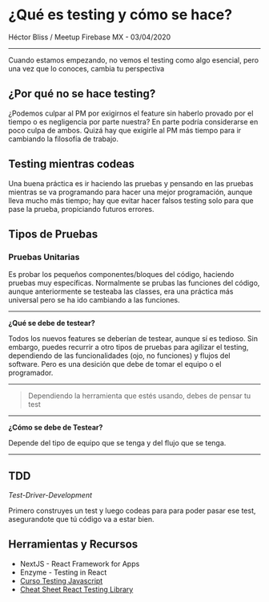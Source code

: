 # ¿Qué es testing y cómo se hace?

Héctor Bliss / Meetup Firebase MX - 03/04/2020

---

Cuando estamos empezando, no vemos el testing como algo esencial, pero una vez que lo conoces, cambia tu perspectiva

## ¿Por qué no se hace testing?

¿Podemos culpar al PM por exigirnos el feature sin haberlo provado por el tiempo o es negligencia por parte nuestra? En parte podría considerarse en poco culpa de ambos. Quizá hay que exigirle al PM más tiempo para ir cambiando la filosofía de trabajo.

## Testing mientras codeas

Una buena práctica es ir haciendo las pruebas y pensando en las pruebas mientras se va programando para hacer una mejor programación, aunque lleva mucho más tiempo; hay que evitar hacer falsos testing solo para que pase la prueba, propiciando futuros errores.

## Tipos de Pruebas

### Pruebas Unitarias

Es probar los pequeños componentes/bloques del código, haciendo pruebas muy específicas. Normalmente se prubas las funciones del código, aunque anteriormente se testeaba las classes, era una práctica más universal pero se ha ido cambiando a las funciones.



---

**¿Qué se debe de testear?**

Todos los nuevos features se deberían de testear, aunque sí es tedioso. Sin embargo, puedes recurrir a otro tipos de pruebas para agilizar el testing, dependiendo de las funcionalidades (ojo, no funciones) y flujos del software. Pero es una desición que debe de tomar el equipo o el programador.

---



> Dependiendo la herramienta que estés usando, debes de pensar tu test



---

**¿Cómo se debe de Testear?**

Depende del tipo de equipo que se tenga y del flujo que se tenga. 

---



## TDD

*Test-Driver-Development*

Primero construyes un test y luego codeas para para poder pasar ese test, asegurandote que tú código va a estar bien.





## Herramientas y Recursos

- NextJS - React Framework for Apps
- Enzyme - Testing in React
- [Curso Testing Javascript](testingjavascript.com)
- [Cheat Sheet React Testing Library](https://testing-library.com/docs/react-testing-library/cheatsheet)
